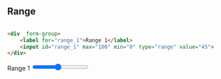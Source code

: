 ## Range

```html

<div _form-group>
    <label for="range_1">Range 1</label>
    <input id="range_1" max="100" min="0" type="range" value="45">
</div>
```

<div _row _justify="center">
    <div _col="6">
        <div _form-group>
            <label for="range_1">Range 1</label>
            <input id="range_1" max="100" min="0" type="range" value="45">
        </div>
    </div>
</div>